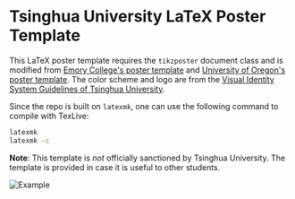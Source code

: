 # Tsinghua University LaTeX Poster Template

This LaTeX poster template requires the `tikzposter` document class and is modified from [Emory College's poster template](https://www.overleaf.com/latex/templates/emory-poster-template/skpfmpxjnqdh) and [University of Oregon's poster template](https://github.com/ZaydH/uo_poster_template). The color scheme and logo are from the  [Visual Identity System Guidelines of Tsinghua University](http://info.tsinghua.edu.cn/html/lmntw/file/VisualIdentity-app-en-1.pdf). 

Since the repo is built on `latexmk`, one can use the following command to compile with TexLive:

```bash
latexmk
latexmk -c
```

**Note**: This template is *not* officially sanctioned by Tsinghua University.  The template is provided in case it is useful to other students.  

![Example](img/example.png)
